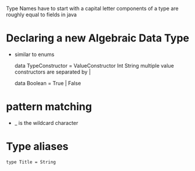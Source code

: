 Type Names have to start with a capital letter
components of a type are roughly equal to fields in java

# Declaring a new Algebraic Data Type

* similar to enums


    data TypeConstructor = ValueConstructor Int String
multiple value constructors are separated by |

    data Boolean = True | False
    
# pattern matching

* _ is the wildcard character

# Type aliases

    type Title = String